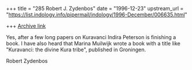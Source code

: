 +++
title = "285 Robert J. Zydenbos"
date = "1996-12-23"
upstream_url = "https://list.indology.info/pipermail/indology/1996-December/006635.html"

+++
[Archive link](https://list.indology.info/pipermail/indology/1996-December/006635.html)

Yes, after a few long papers on Kuravanci Indira Peterson is
finishing a book. I have also heard that Marina Muilwijk
wrote a book with a title like "Kuravanci: the divine Kura
tribe", published in Groningen.

Robert Zydenbos




